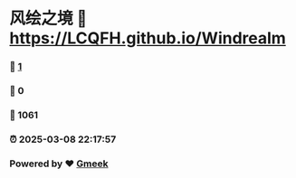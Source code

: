 # 风绘之境 :link: https://LCQFH.github.io/Windrealm 
### :page_facing_up: [1](https://LCQFH.github.io/Windrealm/tag.html) 
### :speech_balloon: 0 
### :hibiscus: 1061 
### :alarm_clock: 2025-03-08 22:17:57 
### Powered by :heart: [Gmeek](https://github.com/Meekdai/Gmeek)
